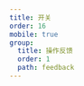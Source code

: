 ```yaml
---
title: 开关
order: 16
mobile: true
group:
  title: 操作反馈
  order: 1
  path: feedback
---
```


<code src="../demo/Switch.jsx"></code>
<API src="../src/Switch.tsx"></API>
